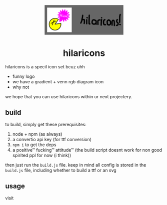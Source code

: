 <div align="center">
	<img src="/banner.svg" style="width: 50%;">
	<h1>hilaricons</h1>
</div>
hilaricons is a specil icon set bcuz uhh

- funny logo
- we have a gradient + venn rgb diagram icon
- why not

we hope that you can use hilaricons within ur next projectery.

## build
to build, simply get these prerequisites:

1. node + npm (as always)
2. a convertio api key (for ttf conversion)
3. `npm i` to get the deps
4. a positive™ fucking™ attitude™ (the build script doesnt work for non good spirited ppl for now (i think))

then just run the `build.js` file.
keep in mind all config is stored in the `build.js` file, including whether to build a ttf or an svg

## usage
visit